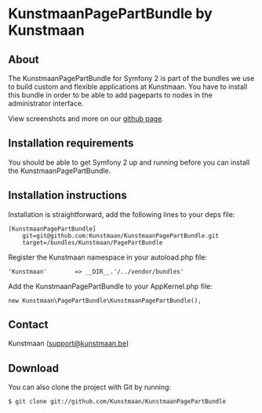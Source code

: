 KunstmaanPagePartBundle by Kunstmaan
=================================

About
-----
The KunstmaanPagePartBundle for Symfony 2 is part of the bundles we use to build custom and flexible applications at Kunstmaan.
You have to install this bundle in order to be able to add pageparts to nodes in the administrator interface.

View screenshots and more on our [github page](http://kunstmaan.github.com/KunstmaanPagePartBundle).

Installation requirements
-------------------------
You should be able to get Symfony 2 up and running before you can install the KunstmaanPagePartBundle.

Installation instructions
-------------------------
Installation is straightforward, add the following lines to your deps file:

```
[KunstmaanPagePartBundle]
    git=git@github.com:Kunstmaan/KunstmaanPagePartBundle.git
    target=/bundles/Kunstmaan/PagePartBundle
```

Register the Kunstmaan namespace in your autoload.php file:

```
'Kunstmaan'        => __DIR__.'/../vendor/bundles'
```

Add the KunstmaanPagePartBundle to your AppKernel.php file:

```
new Kunstmaan\PagePartBundle\KunstmaanPagePartBundle(),
```

Contact
-------
Kunstmaan (support@kunstmaan.be)

Download
--------
You can also clone the project with Git by running:

```
$ git clone git://github.com/Kunstmaan/KunstmaanPagePartBundle
```